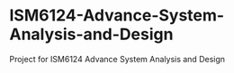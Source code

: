 # ISM6124-Advance-System-Analysis-and-Design
 Project for ISM6124 Advance System Analysis and Design
